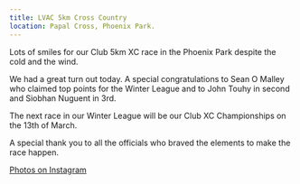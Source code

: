 ```yaml
---
title: LVAC 5km Cross Country
location: Papal Cross, Phoenix Park.
---
```


Lots of smiles for our Club 5km XC race in the Phoenix Park despite the cold and the wind. 

We had a great turn out today. A special congratulations to Sean O Malley who claimed top points for the Winter League and to John Touhy in second and Siobhan Nuguent in 3rd. 

The next race in our Winter League will be our Club XC Championships on the 13th of March.

A special thank you to all the officials who braved the elements to make the race happen. 

<a href="https://www.instagram.com/p/CaK5rk7MQqu/" target="_blank" rel="noopener noreferrer">Photos on Instagram</a>
 
